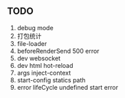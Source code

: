 ## TODO

1. debug mode
2. 打包统计
3. file-loader
4. beforeRenderSend 500 error
5. dev websocket
6. dev html hot-reload
7. args inject-context
8. start-config statics path
9. error lifeCycle undefined start error
